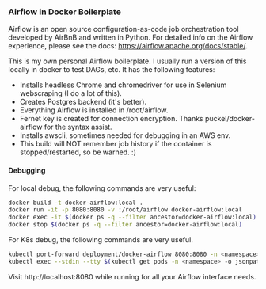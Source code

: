 ### Airflow in Docker Boilerplate

Airflow is an open source configuration-as-code job orchestration tool developed by AirBnB and written in Python. For detailed info on the Airflow experience, please see the docs: https://airflow.apache.org/docs/stable/.

This is my own personal Airflow boilerplate. I usually run a version of this locally in docker to test DAGs, etc. It has the following features:
- Installs headless Chrome and chromedriver for use in Selenium webscraping (I do a lot of this).
- Creates Postgres backend (it's better).
- Everything Airflow is installed in /root/airflow.
- Fernet key is created for connection encryption. Thanks puckel/docker-airflow for the syntax assist.
- Installs awscli, sometimes needed for debugging in an AWS env.
- This build will NOT remember job history if the container is stopped/restarted, so be warned. :)


#### Debugging

For local debug, the following commands are very useful:
```bash
docker build -t docker-airflow:local .
docker run -it -p 8080:8080 -v :/root/airflow docker-airflow:local
docker exec -it $(docker ps -q --filter ancestor=docker-airflow:local) /bin/bash
docker stop $(docker ps -q --filter ancestor=docker-airflow:local)
```

For K8s debug, the following commands are very useful.
```bash
kubectl port-forward deployment/docker-airflow 8080:8080 -n <namespace>
kubectl exec --stdin --tty $(kubectl get pods -n <namespace> -o jsonpath="{.items[0].metadata.name}") -n <namespace> -- /bin/bash 
```

Visit http://localhost:8080 while running for all your Airflow interface needs.
